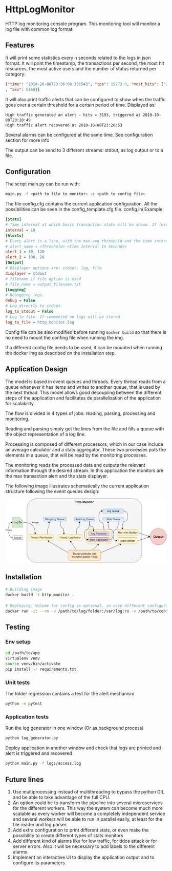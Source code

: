 # HttpLogMonitor
HTTP log monitoring console program. This monitoring tool will monitor a log file with common log format.
## Features
It will print some statistics every n seconds related to the logs in json format. It will print the timestamp, the transactions per second, the most hit resources, the most active users and the number of status returned per category:
```json
{"time": "2018-10-08T23:36:08.331543", "tps": 15773.0, "most_hits": ["/users", "/statistics", "/api"], "most_active_users": ["Alan", "Thom", "Clara"], "status_codes": {"2xx": 5599, "3xx": 4465, "4xx": 13668
, "5xx": 6160}}
```
It will also print traffic alerts that can be configured to show when the traffic goes over a certain threshold for a certain period of time. Displayed as:
```
High traffic generated an alert - hits = 3193, triggered at 2018-10-08T23:28:49
High traffic alert recovered at 2018-10-08T23:28:53
```
Several alarms can be configured at the same time. See configuration section for more info

The output can be send to 3 different streams: stdout, as log output or to a file.

## Configuration
The script main.py can be run with:
```bash
main.py -f <path to file to monitor> -c <path to config file>
```


The file config.cfg contains the current application configuration. All the possibilities can be seen in the config_template.cfg file. 
config.ini Example:
```ini
[Stats]
# Time interval at which basic transaction stats will be shown. If less than 0 or not specified no status will be printed
interval = 10
[Alerts]
# Every alert is a line, with the max avg threshold and the time interval
# alert_name = <Threshold> <Time Interval In Seconds>
alert_1 = 30, 120
alert_2 = 100, 20
[Output]
# Displayer options are: stdout, log, file
displayer = stdout
# filename if file option is used
# file_name = output_filename.txt
[Logging]
# Debugging logs.
debug = False
# Log directly to stdout.
log_to_stdout = False
# Log to file. If commented no logs will be stored
log_to_file = http_monitor.log
```

Config file can be also modified before running ```docker build``` so that there is no need to mount the confing file when running the img.

If a different config file needs to be used, it can be mounted when running the docker img as described on the installation step.


## Application Design

The model is based in event queues and threads. Every thread reads from a queue whenever it has items and writes to another queue, that is used by the next thread.
This model allows good decoupling between the different steps of the application and facilitates de parallelisation of the application for scalability.

The flow is divided in 4 types of jobs: reading, parsing, processing and monitoring. 

Reading and parsing simply get the lines from the file and fills a queue with the object representation of a log line.

Processing is composed of different processors, which in our case include an average calculator and a stats aggregator. These two processes puts the elements in a queue, that will be read by the monitoring processes.

The monitoring reads the processed data and outputs the relevant information through the desired stream. In this application the monitors are the max transaction alert and the stats displayer.

The following image illustrates schematically the current application structure following the event queues design:

![alt text](http_monitor_design.jpg)

## Installation
```bash
# Building image
docker build -t http_monitor .

# Deploying. Volume for config is optional, in case different configuration is required
docker run -it --rm -v /path/to/log/folder:/var/log:ro -v /path/to/config/file.cfg:/usr/src/config.cfg:ro http_monitor
```


## Testing
### Env setup
```bash
cd /path/to/app
virtualenv venv
source venv/bin/activate
pip install -r requirements.txt
```
### Unit tests
The folder regression contains a test for the alert mechanism
```bash
python -m pytest
```
### Application tests
Run the log generator in one window (Or as background process)
```bash
python log_generator.py
```
Deploy application in another window and check that logs are printed and alert is triggered and recovered
```bash
python main.py -f logs/access.log
```

## Future lines
1. Use multiprocessing instead of multithreading to bypass the python GIL and be able to take advantage of the full CPU.
1. An option could be to transform the pipeline into several microservices for the different workers. 
This way the system can become much more scalable as every worker will become a completely independent service and several workers will be able to run in parallel easily, 
at least for the file reader and log parser.
2. Add extra configuration to print different stats, or even make the possibility to create different types of stats monitors
3. Add different kind of alarms like for low traffic, for ddos attack or for server errors. 
Also it will be necessary to add labels to the different alarms
4. Implement an interactive UI to display the application output and to configure its parameters.